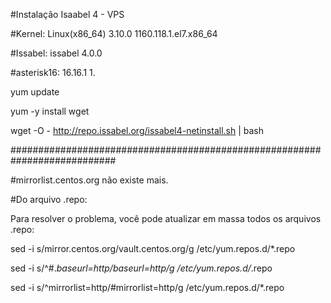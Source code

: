 #Instalação Isaabel 4 - VPS 

#Kernel: 	Linux(x86_64)	3.10.0	1160.118.1.el7.x86_64

#Issabel: 	issabel	4.0.0

#asterisk16:	16.16.1	1.

yum update 

yum -y install wget 

wget -O - http://repo.issabel.org/issabel4-netinstall.sh | bash

###########################################################################

#mirrorlist.centos.org não existe mais.

#Do arquivo .repo:

Para resolver o problema, você pode atualizar em massa todos os arquivos .repo:

sed -i s/mirror.centos.org/vault.centos.org/g /etc/yum.repos.d/*.repo

sed -i s/^#.*baseurl=http/baseurl=http/g /etc/yum.repos.d/*.repo

sed -i s/^mirrorlist=http/#mirrorlist=http/g /etc/yum.repos.d/*.repo

